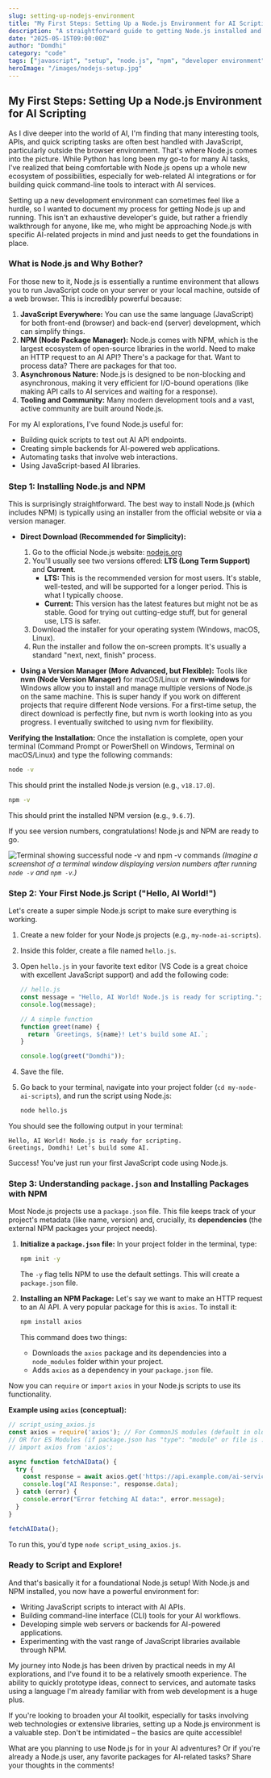 ```yaml
---
slug: setting-up-nodejs-environment
title: "My First Steps: Setting Up a Node.js Environment for AI Scripting"
description: "A straightforward guide to getting Node.js installed and ready on your system, from the perspective of someone using it for AI-related scripting and projects."
date: "2025-05-15T09:00:00Z"
author: "Domdhi"
category: "code"
tags: ["javascript", "setup", "node.js", "npm", "developer environment", "coding basics", "AI scripting"]
heroImage: "/images/nodejs-setup.jpg"
---
```

## My First Steps: Setting Up a Node.js Environment for AI Scripting

As I dive deeper into the world of AI, I'm finding that many interesting tools, APIs, and quick scripting tasks are often best handled with JavaScript, particularly outside the browser environment. That's where Node.js comes into the picture. While Python has long been my go-to for many AI tasks, I've realized that being comfortable with Node.js opens up a whole new ecosystem of possibilities, especially for web-related AI integrations or for building quick command-line tools to interact with AI services.

Setting up a new development environment can sometimes feel like a hurdle, so I wanted to document my process for getting Node.js up and running. This isn't an exhaustive developer's guide, but rather a friendly walkthrough for anyone, like me, who might be approaching Node.js with specific AI-related projects in mind and just needs to get the foundations in place.

### What is Node.js and Why Bother?

For those new to it, Node.js is essentially a runtime environment that allows you to run JavaScript code on your server or your local machine, outside of a web browser. This is incredibly powerful because:

1.  **JavaScript Everywhere:** You can use the same language (JavaScript) for both front-end (browser) and back-end (server) development, which can simplify things.
2.  **NPM (Node Package Manager):** Node.js comes with NPM, which is the largest ecosystem of open-source libraries in the world. Need to make an HTTP request to an AI API? There's a package for that. Want to process data? There are packages for that too.
3.  **Asynchronous Nature:** Node.js is designed to be non-blocking and asynchronous, making it very efficient for I/O-bound operations (like making API calls to AI services and waiting for a response).
4.  **Tooling and Community:** Many modern development tools and a vast, active community are built around Node.js.

For my AI explorations, I've found Node.js useful for:
*   Building quick scripts to test out AI API endpoints.
*   Creating simple backends for AI-powered web applications.
*   Automating tasks that involve web interactions.
*   Using JavaScript-based AI libraries.

### Step 1: Installing Node.js and NPM

This is surprisingly straightforward. The best way to install Node.js (which includes NPM) is typically using an installer from the official website or via a version manager.

*   **Direct Download (Recommended for Simplicity):**
    1.  Go to the official Node.js website: [nodejs.org](https://nodejs.org/)
    2.  You'll usually see two versions offered: **LTS (Long Term Support)** and **Current**.
        *   **LTS:** This is the recommended version for most users. It's stable, well-tested, and will be supported for a longer period. This is what I typically choose.
        *   **Current:** This version has the latest features but might not be as stable. Good for trying out cutting-edge stuff, but for general use, LTS is safer.
    3.  Download the installer for your operating system (Windows, macOS, Linux).
    4.  Run the installer and follow the on-screen prompts. It's usually a standard "next, next, finish" process.

*   **Using a Version Manager (More Advanced, but Flexible):**
    Tools like **nvm (Node Version Manager)** for macOS/Linux or **nvm-windows** for Windows allow you to install and manage multiple versions of Node.js on the same machine. This is super handy if you work on different projects that require different Node versions. For a first-time setup, the direct download is perfectly fine, but nvm is worth looking into as you progress. I eventually switched to using nvm for flexibility.

**Verifying the Installation:**
Once the installation is complete, open your terminal (Command Prompt or PowerShell on Windows, Terminal on macOS/Linux) and type the following commands:

```bash
node -v
```
This should print the installed Node.js version (e.g., `v18.17.0`).

```bash
npm -v
```
This should print the installed NPM version (e.g., `9.6.7`).

If you see version numbers, congratulations! Node.js and NPM are ready to go.

![Terminal showing successful node -v and npm -v commands](/images/node-npm-version-check.png)
*(Imagine a screenshot of a terminal window displaying version numbers after running `node -v` and `npm -v`.)*

### Step 2: Your First Node.js Script ("Hello, AI World!")

Let's create a super simple Node.js script to make sure everything is working.

1.  Create a new folder for your Node.js projects (e.g., `my-node-ai-scripts`).
2.  Inside this folder, create a file named `hello.js`.
3.  Open `hello.js` in your favorite text editor (VS Code is a great choice with excellent JavaScript support) and add the following code:

    ```javascript
    // hello.js
    const message = "Hello, AI World! Node.js is ready for scripting.";
    console.log(message);

    // A simple function
    function greet(name) {
      return `Greetings, ${name}! Let's build some AI.`;
    }

    console.log(greet("Domdhi"));
    ```

4.  Save the file.
5.  Go back to your terminal, navigate into your project folder (`cd my-node-ai-scripts`), and run the script using Node.js:

    ```bash
    node hello.js
    ```

You should see the following output in your terminal:
```
Hello, AI World! Node.js is ready for scripting.
Greetings, Domdhi! Let's build some AI.
```

Success! You've just run your first JavaScript code using Node.js.

### Step 3: Understanding `package.json` and Installing Packages with NPM

Most Node.js projects use a `package.json` file. This file keeps track of your project's metadata (like name, version) and, crucially, its **dependencies** (the external NPM packages your project needs).

1.  **Initialize a `package.json` file:**
    In your project folder in the terminal, type:
    ```bash
    npm init -y
    ```
    The `-y` flag tells NPM to use the default settings. This will create a `package.json` file.

2.  **Installing an NPM Package:**
    Let's say we want to make an HTTP request to an AI API. A very popular package for this is `axios`. To install it:
    ```bash
    npm install axios
    ```
    This command does two things:
    *   Downloads the `axios` package and its dependencies into a `node_modules` folder within your project.
    *   Adds `axios` as a dependency in your `package.json` file.

Now you can `require` or `import` `axios` in your Node.js scripts to use its functionality.

**Example using `axios` (conceptual):**
```javascript
// script_using_axios.js
const axios = require('axios'); // For CommonJS modules (default in older Node)
// OR for ES Modules (if package.json has "type": "module" or file is .mjs)
// import axios from 'axios'; 

async function fetchAIData() {
  try {
    const response = await axios.get('https://api.example.com/ai-service');
    console.log("AI Response:", response.data);
  } catch (error) {
    console.error("Error fetching AI data:", error.message);
  }
}

fetchAIData();
```
To run this, you'd type `node script_using_axios.js`.

### Ready to Script and Explore!

And that's basically it for a foundational Node.js setup! With Node.js and NPM installed, you now have a powerful environment for:

*   Writing JavaScript scripts to interact with AI APIs.
*   Building command-line interface (CLI) tools for your AI workflows.
*   Developing simple web servers or backends for AI-powered applications.
*   Experimenting with the vast range of JavaScript libraries available through NPM.

My journey into Node.js has been driven by practical needs in my AI explorations, and I've found it to be a relatively smooth experience. The ability to quickly prototype ideas, connect to services, and automate tasks using a language I'm already familiar with from web development is a huge plus.

If you're looking to broaden your AI toolkit, especially for tasks involving web technologies or extensive libraries, setting up a Node.js environment is a valuable step. Don't be intimidated – the basics are quite accessible!

What are you planning to use Node.js for in your AI adventures? Or if you're already a Node.js user, any favorite packages for AI-related tasks? Share your thoughts in the comments!